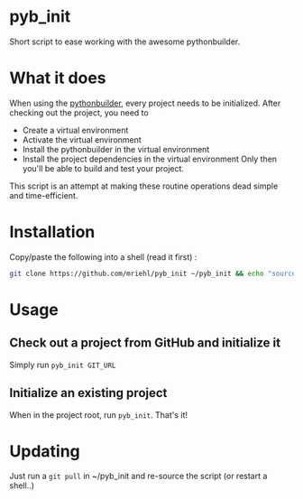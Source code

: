 pyb_init
========

Short script to ease working with the awesome pythonbuilder.

# What it does
When using the [pythonbuilder](http://pybuilder.github.com), every project needs to be initialized.
After checking out the project, you need to 
 - Create a virtual environment
 - Activate the virtual environment
 - Install the pythonbuilder in the virtual environment
 - Install the project dependencies in the virtual environment
Only then you'll be able to build and test your project.

This script is an attempt at making these routine operations dead simple and time-efficient.

# Installation
Copy/paste the following into a shell (read it first) :

```bash
git clone https://github.com/mriehl/pyb_init ~/pyb_init && echo "source ~/pyb_init/pyb_init.sh" >> .bashrc
```

# Usage

## Check out a project from GitHub and initialize it
Simply run ```pyb_init GIT_URL```

## Initialize an existing project
When in the project root, run ```pyb_init```. That's it!

# Updating
Just run a ```git pull``` in ~/pyb_init and re-source the script (or restart a shell..)
